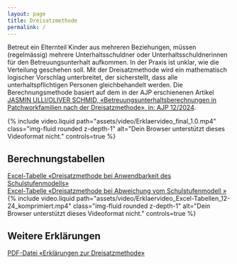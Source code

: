 ```yaml
---
layout: page
title: Dreisatzmethode
permalink: /
---
```


Betreut ein Elternteil Kinder aus mehreren Beziehungen, müssen (regelmässig) mehrere Unterhaltsschuldner oder Unterhaltsschuldnerinnen für den
Betreuungsunterhalt aufkommen. In der Praxis ist unklar, wie die Verteilung geschehen soll. Mit der Dreisatzmethode wird ein mathematisch logischer
Vorschlag unterbreitet, der sicherstellt, dass alle unterhaltspflichtigen Personen gleichbehandelt werden. Die Berechnungsmethode basiert auf dem in
der AJP erschienenen Artikel
[JASMIN ULLI/OLIVER SCHMID, «Betreuungsunterhaltsberechnungen in Patchworkfamilien nach der Dreisatzmethode», in: AJP 12/2024](https://www.dike.ch/zeitschriften/ajp-pja).

<div class="container mt-3">
  <div class="row justify-content-sm-center">
    <div class="col-sm-10">
      {%
        include video.liquid
        path="assets/video/Erklaervideo_final_1.0.mp4"
        class="img-fluid rounded z-depth-1"
        alt="Dein Browser unterstützt dieses Videoformat nicht."
        controls=true
      %}
    </div>
  </div>
</div>

<h2 class="mt-4 mb-3">Berechnungstabellen</h2>

<div class="container">
  <div class="row justify-content-sm-center">
    <a href="assets/excel/Dreisatzmethode bei Anwendbarkeit des Schulstufenmodells 12-24-.xlsx" class="btn excel-btn">
      Excel-Tabelle «Dreisatzmethode bei Anwendbarkeit des Schulstufenmodells»
    </a>
  </div>
  <div class="row justify-content-sm-center">
    <a href="assets/excel/Dreisatzmethode bei Abweichung vom Schulstufenmodell 12-24.xlsx" class="btn excel-btn">
      Excel-Tabelle «Dreisatzmethode bei Abweichung vom Schulstufenmodell    »
    </a>
  </div>
</div>

<div class="container mt-4">
  <div class="row justify-content-sm-center">
    <div class="col-sm-10">
      {%
        include video.liquid
        path="assets/video/Erklaervideo_Excel-Tabellen_12-24_komprimiert.mp4"
        class="img-fluid rounded z-depth-1"
        alt="Dein Browser unterstützt dieses Videoformat nicht."
        controls=true
      %}
    </div>
  </div>
</div>

<h2 class="mt-4 mb-3">Weitere Erklärungen</h2>

<div class="container">
  <div class="row justify-content-sm-center">
    <a href="assets/pdf/241132_Erklärung Dreisatzmethode.pdf" class="btn pdf-btn">PDF-Datei «Erklärungen zur Dreisatzmethode»</a>
  </div>
</div>
